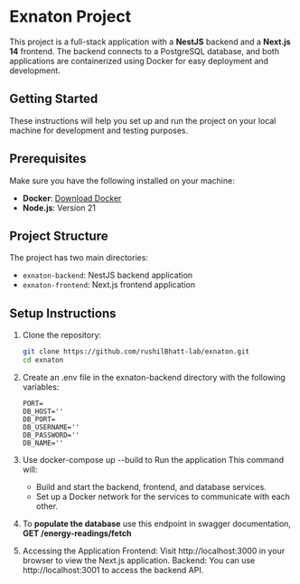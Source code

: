 # Exnaton Project

This project is a full-stack application with a **NestJS** backend and a **Next.js 14** frontend. The backend connects to a PostgreSQL database, and both applications are containerized using Docker for easy deployment and development.

## Getting Started

These instructions will help you set up and run the project on your local machine for development and testing purposes.

## Prerequisites

Make sure you have the following installed on your machine:

- **Docker**: [Download Docker](https://www.docker.com/products/docker-desktop)
- **Node.js**: Version 21

## Project Structure

The project has two main directories:

- `exnaton-backend`: NestJS backend application
- `exnaton-frontend`: Next.js frontend application

## Setup Instructions

1. Clone the repository:

   ```bash
   git clone https://github.com/rushilBhatt-lab/exnaton.git
   cd exnaton
   ```

2. Create an .env file in the exnaton-backend directory with the following variables:
   ``` NODE_ENV=''
   PORT=
   DB_HOST=''
   DB_PORT=
   DB_USERNAME=''
   DB_PASSWORD=''
   DB_NAME=''
   ```

3. Use docker-compose up --build to Run the application
   This command will:
   - Build and start the backend, frontend, and database services.
   - Set up a Docker network for the services to communicate with each other.
4. To **populate the database** use this endpoint in swagger documentation, **GET /energy-readings/fetch**
5. Accessing the Application
   Frontend: Visit http://localhost:3000 in your browser to view the Next.js application.
   Backend: You can use http://localhost:3001 to access the backend API.
